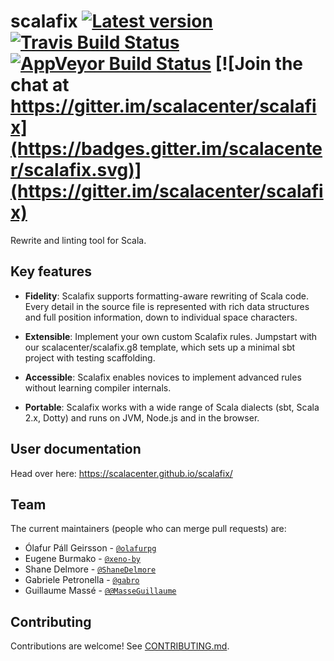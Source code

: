 scalafix
[![Latest version](https://index.scala-lang.org/scalacenter/scalafix/scalafix-core/latest.svg)](https://index.scala-lang.org/scalacenter/scalafix/scalafix-core)
[![Travis Build Status](https://travis-ci.org/scalacenter/scalafix.svg?branch=master)](https://travis-ci.org/scalacenter/scalafix)
[![AppVeyor Build Status](https://ci.appveyor.com/api/projects/status/laoidnw0txrcxmxa/branch/master?svg=true)](https://ci.appveyor.com/project/scalacenter/scalafix/branch/master)
[![Join the chat at https://gitter.im/scalacenter/scalafix](https://badges.gitter.im/scalacenter/scalafix.svg)](https://gitter.im/scalacenter/scalafix)
========

Rewrite and linting tool for Scala.

## Key features

- **Fidelity**: Scalafix supports formatting-aware rewriting of Scala code. Every detail in the source file is represented with rich data structures and full position information, down to individual space characters.

- **Extensible**: Implement your own custom Scalafix rules. Jumpstart with our scalacenter/scalafix.g8 template, which sets up a minimal sbt project with testing scaffolding.

- **Accessible**: Scalafix enables novices to implement advanced rules without learning compiler internals.

- **Portable**: Scalafix works with a wide range of Scala dialects (sbt, Scala 2.x, Dotty) and runs on JVM, Node.js and in the browser.

## User documentation

Head over here: https://scalacenter.github.io/scalafix/

## Team

The current maintainers (people who can merge pull requests) are:

- Ólafur Páll Geirsson - [`@olafurpg`](https://github.com/olafurpg)
- Eugene Burmako - [`@xeno-by`](https://github.com/xeno-by)
- Shane Delmore - [`@ShaneDelmore`](https://github.com/ShaneDelmore)
- Gabriele Petronella - [`@gabro`](https://github.com/gabro)
- Guillaume Massé - [`@@MasseGuillaume`](https://github.com/@MasseGuillaume)

## Contributing

Contributions are welcome!
See [CONTRIBUTING.md](CONTRIBUTING.md).

